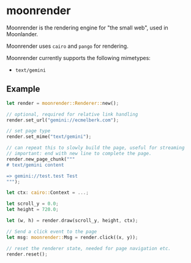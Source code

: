 # moonrender

Moonrender is the rendering engine for "the small web", used in Moonlander.

Moonrender uses `cairo` and `pango` for rendering.

Moonrender currently supports the following mimetypes:

- `text/gemini`

## Example

```rust
let render = moonrender::Renderer::new();

// optional, required for relative link handling
render.set_url("gemini://ecmelberk.com");

// set page type
render.set_mime("text/gemini");

// can repeat this to slowly build the page, useful for streaming
// important: end with new line to complete the page.
render.new_page_chunk("""
# text/gemini content

=> gemini://test.test Test
""");

let ctx: cairo::Context = ...;

let scroll_y = 0.0;
let height = 720.0;

let (w, h) = render.draw(scroll_y, height, ctx);

// Send a click event to the page
let msg: moonrender::Msg = render.click((x, y));

// reset the renderer state, needed for page navigation etc.
render.reset();
```

